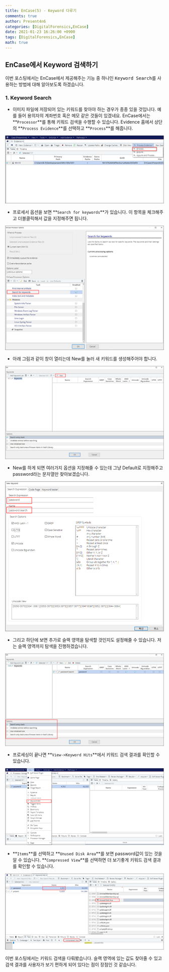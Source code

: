```yaml
---
title: EnCase(5) - Keyword 다루기
comments: true
author: Present4n6
categories: [DigitalForensics,EnCase]
date: 2021-01-23 16:26:00 +0900
tags: [DigitalForensics,EnCase]
math: true
---
```

## **EnCase에서 Keyword 검색하기**  

이번 포스팅에서는 EnCase에서 제공해주는 기능 중 하나인 <kbd>Keyword Search</kbd>를 사용하는 방법에 대해 알아보도록 하겠습니다.  


### **1. Keyword Search**

* 이미지 파일에 저장되어 있는 키워드를 찾아야 하는 경우가 종종 있을 것입니다. 예를 들어 용의자의 계좌번호 혹은 메모 같은 것들이 있겠네요. EnCase에서는 **`Processor`**를 통해 키워드 검색을 수행할 수 있습니다. Evidence 홈에서 상단의 **`Process Evidence`**를 선택하고 **`Process`**를 해줍니다.

![upload-image](/assets/post/EnCase/54.png)  

* 프로세서 옵션을 보면 **`Search for keywords`**가 있습니다. 이 항목을 체크해주고 더블클릭해서 값을 지정해주면 됩니다.

![upload-image](/assets/post/EnCase/55.png)  

* 아래 그림과 같이 창이 열리는데 New를 눌러 새 키워드를 생성해주어야 합니다.  

![upload-image](/assets/post/EnCase/56.png)  

* New를 하게 되면 여러가지 옵션을 지정해줄 수 있는데 그냥 Default로 지정해주고 password라는 문자열만 찾아보겠습니다.  

![upload-image](/assets/post/EnCase/57.png)  

* 그리고 하단에 보면 추가로 슬랙 영역을 탐색할 것인지도 설정해줄 수 있습니다. 저는 슬랙 영역까지 탐색을 진행하겠습니다.  

![upload-image](/assets/post/EnCase/58.png)  

* 프로세싱이 끝나면 **`View->Keyword Hits`**에서 키워드 검색 결과를 확인할 수 있습니다.  

![upload-image](/assets/post/EnCase/59.png)  

* **`Items`**를 선택하고 **`Unused Disk Area`**를 보면 password값이 있는 것을 알 수 있습니다. **`Compressed View`**를 선택하면 더 보기좋게 키워드 검색 결과를 확인할 수 있습니다.  

![upload-image](/assets/post/EnCase/60.png)  


이번 포스팅에서는 키워드 검색을 다뤄봤습니다. 슬랙 영역에 있는 값도 찾아줄 수 있고 검색 결과를 사용자가 보기 편하게 되어 있다는 점이 장점인 것 같습니다.